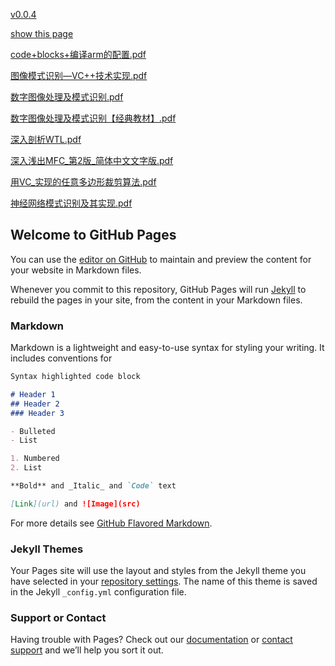 [v0.0.4](https://github.com/littleflute/PDFs/edit/master/README.md)

[show this page](https://littleflute.github.io/PDFs/)


[code+blocks+编译arm的配置.pdf](PDFs/code+blocks+编译arm的配置.pdf)

[图像模式识别—VC++技术实现.pdf](PDFs/图像模式识别—VC++技术实现.pdf)

[数字图像处理及模式识别.pdf](PDFs/数字图像处理及模式识别.pdf)

[数字图像处理及模式识别【经典教材】.pdf](PDFs/数字图像处理及模式识别【经典教材】.pdf)

[深入剖析WTL.pdf](PDFs/深入剖析WTL.pdf)

[深入浅出MFC_第2版_简体中文文字版.pdf](PDFs/深入浅出MFC_第2版_简体中文文字版.pdf)

[用VC_实现的任意多边形裁剪算法.pdf](PDFs/用VC_实现的任意多边形裁剪算法.pdf)

[神经网络模式识别及其实现.pdf](PDFs/神经网络模式识别及其实现.pdf)









## Welcome to GitHub Pages

You can use the [editor on GitHub](https://github.com/littleflute/PDFs/edit/master/README.md) to maintain and preview the content for your website in Markdown files.

Whenever you commit to this repository, GitHub Pages will run [Jekyll](https://jekyllrb.com/) to rebuild the pages in your site, from the content in your Markdown files.

### Markdown

Markdown is a lightweight and easy-to-use syntax for styling your writing. It includes conventions for

```markdown
Syntax highlighted code block

# Header 1
## Header 2
### Header 3

- Bulleted
- List

1. Numbered
2. List

**Bold** and _Italic_ and `Code` text

[Link](url) and ![Image](src)
```

For more details see [GitHub Flavored Markdown](https://guides.github.com/features/mastering-markdown/).

### Jekyll Themes

Your Pages site will use the layout and styles from the Jekyll theme you have selected in your [repository settings](https://github.com/littleflute/PDFs/settings). The name of this theme is saved in the Jekyll `_config.yml` configuration file.

### Support or Contact

Having trouble with Pages? Check out our [documentation](https://help.github.com/categories/github-pages-basics/) or [contact support](https://github.com/contact) and we’ll help you sort it out.
